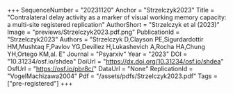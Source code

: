 +++
SequenceNumber = "20231120"
Anchor = "Strzelczyk2023"
Title = "Contralateral delay activity as a marker of visual working memory capacity: a multi-site registered replication"
AuthorShort = "Strzelczyk et al (2023)"
Image = "previews/Strzelczyk2023.pdf.png"
PublicationId = "Strzelczyk2023"
Authors = "Strzelczyk D,Clayson PE,Sigurdardottir HM,Mushtaq F,Pavlov YG,Devillez H,Lukashevich A,Rocha HA,Chung YH,Ortego KM,al. E"
Journal = "Psyarxiv"
Year = "2023"
DOI = "10.31234/osf.io/shdea"
DoiUrl = "https://dx.doi.org/10.31234/osf.io/shdea"
OsfUrl = "https://osf.io/pbr8c/"
DataUrl = "None"
ReplicationId = "VogelMachizawa2004"
Pdf = "/assets/pdfs/Strzelczyk2023.pdf"
Tags = ["pre-registered"]
+++